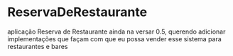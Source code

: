 # ReservaDeRestaurante
aplicação Reserva de Restaurante ainda na versar 0.5, querendo adicionar implementações que façam com que eu possa vender esse sistema para restaurantes e bares
